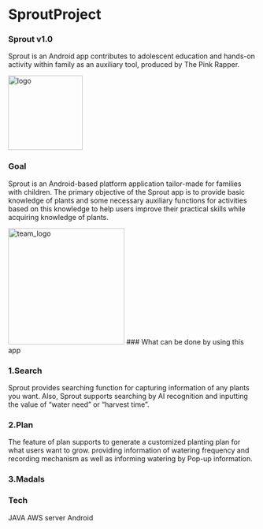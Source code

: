 # SproutProject

### Sprout v1.0
Sprout is an Android app contributes to adolescent education and hands-on activity within family as an auxiliary tool, produced by The Pink Rapper.

<img width="151" alt="logo" src="https://user-images.githubusercontent.com/54625104/93086137-3f5adc00-f6c9-11ea-81a9-fee20dbfc526.png">

### Goal
Sprout is an Android-based platform application tailor-made for families with children. The primary objective of the Sprout app is to provide basic knowledge of plants and some necessary auxiliary functions for activities based on this knowledge to help users improve their practical skills while acquiring knowledge of plants.

<img width="236" alt="team_logo" src="https://user-images.githubusercontent.com/54625104/93086114-3538dd80-f6c9-11ea-8d6c-f55c55ae4edc.png">
### What can be done by using this app

### 1.Search
Sprout provides searching function for capturing information of any plants you want.
Also, Sprout supports searching by AI recognition and inputting the value of “water need” or “harvest time”.	
 
### 2.Plan
The feature of plan supports to generate a customized planting plan for what users want to grow.
providing information of watering frequency and recording mechanism as well as informing watering by Pop-up information.

### 3.Madals
### Tech
JAVA
AWS server
Android 

 


